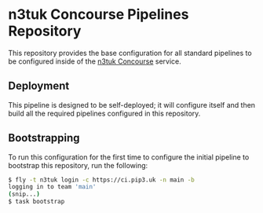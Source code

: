 # n3tuk Concourse Pipelines Repository

This repository provides the base configuration for all standard pipelines to be
configured inside of the [n3tuk Concourse][n3tuk-concourse] service.

[n3tuk-concourse]: https://ci.pip3.uk

## Deployment

This pipeline is designed to be self-deployed; it will configure itself and then
build all the required pipelines configured in this repository.

## Bootstrapping

To run this configuration for the first time to configure the initial pipeline
to bootstrap this repository, run the following:

```sh
$ fly -t n3tuk login -c https://ci.pip3.uk -n main -b
logging in to team 'main'
(snip...)
$ task bootstrap
```
